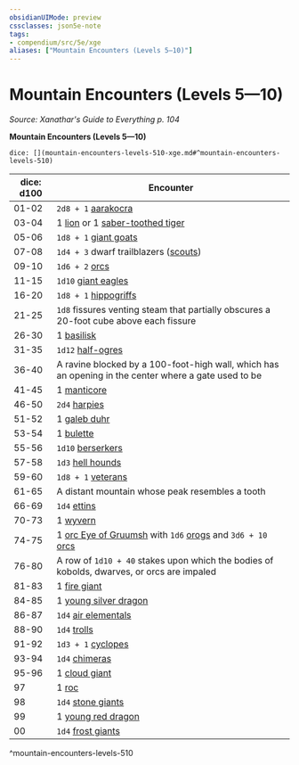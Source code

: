 ```yaml
---
obsidianUIMode: preview
cssclasses: json5e-note
tags:
- compendium/src/5e/xge
aliases: ["Mountain Encounters (Levels 5—10)"]
---
```

# Mountain Encounters (Levels 5—10)
*Source: Xanathar's Guide to Everything p. 104* 

**Mountain Encounters (Levels 5—10)**

`dice: [](mountain-encounters-levels-510-xge.md#^mountain-encounters-levels-510)`

| dice: d100 | Encounter |
|------------|-----------|
| 01-02 | `2d8 + 1` [aarakocra](/3-Mechanics/CLI/bestiary/humanoid/aarakocra.md) |
| 03-04 | 1 [lion](/3-Mechanics/CLI/bestiary/beast/lion.md) or 1 [saber-toothed tiger](/3-Mechanics/CLI/bestiary/beast/saber-toothed-tiger.md) |
| 05-06 | `1d8 + 1` [giant goats](/3-Mechanics/CLI/bestiary/beast/giant-goat.md) |
| 07-08 | `1d4 + 3` dwarf trailblazers ([scouts](/3-Mechanics/CLI/bestiary/humanoid/scout.md)) |
| 09-10 | `1d6 + 2` [orcs](/3-Mechanics/CLI/bestiary/humanoid/orc.md) |
| 11-15 | `1d10` [giant eagles](/3-Mechanics/CLI/bestiary/beast/giant-eagle.md) |
| 16-20 | `1d8 + 1` [hippogriffs](/3-Mechanics/CLI/bestiary/monstrosity/hippogriff.md) |
| 21-25 | `1d8` fissures venting steam that partially obscures a 20-foot cube above each fissure |
| 26-30 | 1 [basilisk](/3-Mechanics/CLI/bestiary/monstrosity/basilisk.md) |
| 31-35 | `1d12` [half-ogres](/3-Mechanics/CLI/bestiary/giant/half-ogre-ogrillon.md) |
| 36-40 | A ravine blocked by a 100-foot-high wall, which has an opening in the center where a gate used to be |
| 41-45 | 1 [manticore](/3-Mechanics/CLI/bestiary/monstrosity/manticore.md) |
| 46-50 | `2d4` [harpies](/3-Mechanics/CLI/bestiary/monstrosity/harpy.md) |
| 51-52 | 1 [galeb duhr](/3-Mechanics/CLI/bestiary/elemental/galeb-duhr.md) |
| 53-54 | 1 [bulette](/3-Mechanics/CLI/bestiary/monstrosity/bulette.md) |
| 55-56 | `1d10` [berserkers](/3-Mechanics/CLI/bestiary/humanoid/berserker.md) |
| 57-58 | `1d3` [hell hounds](/3-Mechanics/CLI/bestiary/fiend/hell-hound.md) |
| 59-60 | `1d8 + 1` [veterans](/3-Mechanics/CLI/bestiary/humanoid/veteran.md) |
| 61-65 | A distant mountain whose peak resembles a tooth |
| 66-69 | `1d4` [ettins](/3-Mechanics/CLI/bestiary/giant/ettin.md) |
| 70-73 | 1 [wyvern](/3-Mechanics/CLI/bestiary/dragon/wyvern.md) |
| 74-75 | 1 [orc Eye of Gruumsh](/3-Mechanics/CLI/bestiary/humanoid/orc-eye-of-gruumsh.md) with `1d6` [orogs](/3-Mechanics/CLI/bestiary/humanoid/orog.md) and `3d6 + 10` [orcs](/3-Mechanics/CLI/bestiary/humanoid/orc.md) |
| 76-80 | A row of `1d10 + 40` stakes upon which the bodies of kobolds, dwarves, or orcs are impaled |
| 81-83 | 1 [fire giant](/3-Mechanics/CLI/bestiary/giant/fire-giant.md) |
| 84-85 | 1 [young silver dragon](/3-Mechanics/CLI/bestiary/dragon/young-silver-dragon.md) |
| 86-87 | `1d4` [air elementals](/3-Mechanics/CLI/bestiary/elemental/air-elemental.md) |
| 88-90 | `1d4` [trolls](/3-Mechanics/CLI/bestiary/giant/troll.md) |
| 91-92 | `1d3 + 1` [cyclopes](/3-Mechanics/CLI/bestiary/giant/cyclops.md) |
| 93-94 | `1d4` [chimeras](/3-Mechanics/CLI/bestiary/monstrosity/chimera.md) |
| 95-96 | 1 [cloud giant](/3-Mechanics/CLI/bestiary/giant/cloud-giant.md) |
| 97 | 1 [roc](/3-Mechanics/CLI/bestiary/monstrosity/roc.md) |
| 98 | `1d4` [stone giants](/3-Mechanics/CLI/bestiary/giant/stone-giant.md) |
| 99 | 1 [young red dragon](/3-Mechanics/CLI/bestiary/dragon/young-red-dragon.md) |
| 00 | `1d4` [frost giants](/3-Mechanics/CLI/bestiary/giant/frost-giant.md) |
^mountain-encounters-levels-510